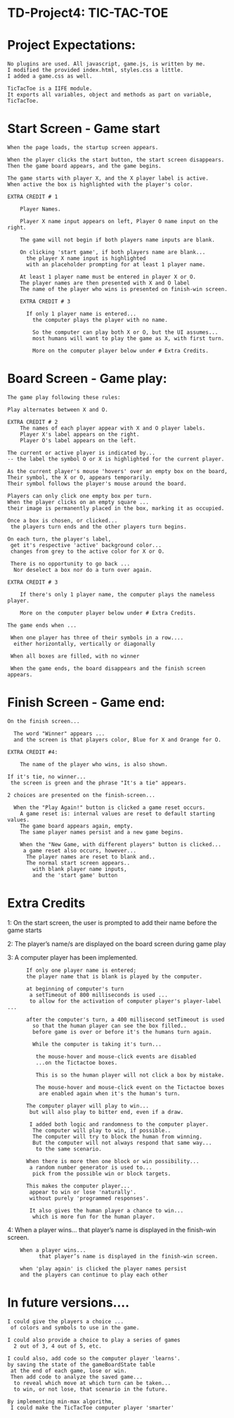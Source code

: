 # TD-Project4: TIC-TAC-TOE

# Project Expectations:  

    No plugins are used. All javascript, game.js, is written by me.
    I modified the provided index.html, styles.css a little.
    I added a game.css as well.

    TicTacToe is a IIFE module.
    It exports all variables, object and methods as part on variable, TicTacToe.

# Start Screen - Game start

    When the page loads, the startup screen appears.

    When the player clicks the start button, the start screen disappears.
    Then the game board appears, and the game begins.

    The game starts with player X, and the X player label is active.
    When active the box is highlighted with the player's color.

    EXTRA CREDIT # 1

        Player Names.

        Player X name input appears on left, Player O name input on the right.

        The game will not begin if both players name inputs are blank.

        On clicking 'start game', if both players name are blank...
          the player X name input is highlighted
          with an placeholder prompting for at least 1 player name.

        At least 1 player name must be entered in player X or O.
        The player names are then presented with X and O label
        The name of the player who wins is presented on finish-win screen.

        EXTRA CREDIT # 3

          If only 1 player name is entered...
            the computer plays the player with no name.

            So the computer can play both X or O, but the UI assumes...
            most humans will want to play the game as X, with first turn.

            More on the computer player below under # Extra Credits.

# Board Screen - Game play:

    The game play following these rules:

    Play alternates between X and O.

    EXTRA CREDIT # 2
        The names of each player appear with X and O player labels.
        Player X's label appears on the right.
        Player O's label appears on the left.

    The current or active player is indicated by...
    -- the label the symbol O or X is highlighted for the current player.

    As the current player's mouse 'hovers' over an empty box on the board,
    Their symbol, the X or O, appears temporarily.
    Their symbol follows the player's mouse around the board.

    Players can only click one empty box per turn.
    When the player clicks on an empty square ...
    their image is permanently placed in the box, marking it as occupied.

    Once a box is chosen, or clicked...
     the players turn ends and the other players turn begins.

    On each turn, the player's label,
     get it's respective 'active' background color...
     changes from grey to the active color for X or O.

     There is no opportunity to go back ...
      Nor deselect a box nor do a turn over again.

    EXTRA CREDIT # 3

        If there's only 1 player name, the computer plays the nameless player.

        More on the computer player below under # Extra Credits.

    The game ends when ...

     When one player has three of their symbols in a row....
      either horizontally, vertically or diagonally

     When all boxes are filled, with no winner

     When the game ends, the board disappears and the finish screen appears.

# Finish Screen - Game end:

    On the finish screen...

      The word "Winner" appears ...
      and the screen is that players color, Blue for X and Orange for O.

    EXTRA CREDIT #4:  

        The name of the player who wins, is also shown.

    If it's tie, no winner...
     the screen is green and the phrase "It's a tie" appears.

    2 choices are presented on the finish-screen...

      When the "Play Again!" button is clicked a game reset occurs.
        A game reset is: internal values are reset to default starting values.
        The game board appears again, empty.
        The same player names persist and a new game begins.

        When the "New Game, with different players" button is clicked...
         a game reset also occurs, however...
          The player names are reset to blank and..
          The normal start screen appears..
            with blank player name inputs,
            and the 'start game' button

# Extra Credits

  1: On the start screen, the user is prompted to add their name before the game starts

  2: The player’s name/s are displayed on the board screen during game play

  3: A computer player has been implemented.

          If only one player name is entered;
          the player name that is blank is played by the computer.

          at beginning of computer's turn
           a setTimeout of 800 milliseconds is used ...
           to allow for the activation of computer player's player-label ...

          after the computer's turn, a 400 millisecond setTimeout is used
            so that the human player can see the box filled..
            before game is over or before it's the humans turn again.

            While the computer is taking it's turn...

             the mouse-hover and mouse-click events are disabled
             ...on the Tictactoe boxes.

             This is so the human player will not click a box by mistake.

             The mouse-hover and mouse-click event on the Tictactoe boxes
              are enabled again when it's the human's turn.

          The computer player will play to win...
           but will also play to bitter end, even if a draw.

           I added both logic and randomness to the computer player.
            The computer will play to win, if possible..
            The computer will try to block the human from winning.
            But the computer will not always respond that same way...
             to the same scenario.

          When there is more then one block or win possibility...
           a random number generator is used to...
            pick from the possible win or block targets.

          This makes the computer player...
           appear to win or lose 'naturally'.
           without purely 'programmed responses'.

           It also gives the human player a chance to win...
            which is more fun for the human player.  

  4:  When a player wins...
        that player’s name is displayed in the finish-win screen.

        When a player wins...
              that player’s name is displayed in the finish-win screen.

        when 'play again' is clicked the player names persist
        and the players can continue to play each other

# In future versions....

    I could give the players a choice ...
     of colors and symbols to use in the game.

    I could also provide a choice to play a series of games
      2 out of 3, 4 out of 5, etc.

    I could also, add code so the computer player 'learns'.
    by saving the state of the gameBoardState table
     at the end of each game, lose or win.
     Then add code to analyze the saved game...
      to reveal which move at which turn can be taken...
      to win, or not lose, that scenario in the future.

    By implementing min-max algorithm,
     I could make the TicTacToe computer player 'smarter'
